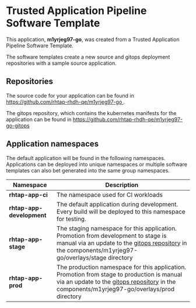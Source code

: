 # Trusted Application Pipeline Software Template

This application, **m1yrjeg97-go**, was created from a Trusted Application Pipeline Software Template.

The software templates create a new source and gitops deployment repositories with a sample source application. 

## Repositories

The source code for your application can be found in [https://github.com/rhtap-rhdh-qe/m1yrjeg97-go ](https://github.com/rhtap-rhdh-qe/m1yrjeg97-go ).
 
The gitops repository, which contains the kubernetes manifests for the application can be found in 
[https://github.com/rhtap-rhdh-qe/m1yrjeg97-go-gitops ](https://github.com/rhtap-rhdh-qe/m1yrjeg97-go-gitops ) 

## Application namespaces 

The default application will be found in the following namespaces. Applications can be deployed into unique namespaces or multiple software templates can also bet generated into the same group namespaces.  

|  Namespace   |  Description   |  
| -------- | -------- |
| **rhtap-app-ci** | The namespace used for CI workloads |
| **rhtap-app-development** | The default application during development. Every build will be deployed to this namespace for testing. |
| **rhtap-app-stage** | The staging namespace for this application. Promotion from development to stage is manual via an update to the [gitops repository](https://github.com/rhtap-rhdh-qe/m1yrjeg97-go-gitops ) in the components/m1yrjeg97-go/overlays/stage directory |
| **rhtap-app-prod** | The production namespace for this application. Promotion from stage to production is manual via an update to the [gitops repository](https://github.com/rhtap-rhdh-qe/m1yrjeg97-go-gitops ) in the components/m1yrjeg97-go/overlays/prod directory |